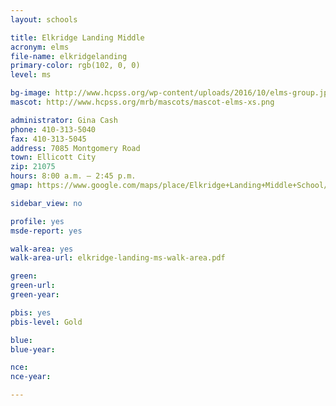 ```yaml
---
layout: schools

title: Elkridge Landing Middle
acronym: elms
file-name: elkridgelanding
primary-color: rgb(102, 0, 0)
level: ms

bg-image: http://www.hcpss.org/wp-content/uploads/2016/10/elms-group.jpg
mascot: http://www.hcpss.org/mrb/mascots/mascot-elms-xs.png

administrator: Gina Cash
phone: 410-313-5040
fax: 410-313-5045
address: 7085 Montgomery Road
town: Ellicott City
zip: 21075
hours: 8:00 a.m. – 2:45 p.m.
gmap: https://www.google.com/maps/place/Elkridge+Landing+Middle+School/@39.2123186,-76.7314836,17z/data=!3m1!4b1!4m2!3m1!1s0x89b7e2039bb6f6cf:0x8275349c08cd7fa7?hl=en

sidebar_view: no

profile: yes
msde-report: yes

walk-area: yes
walk-area-url: elkridge-landing-ms-walk-area.pdf 

green:
green-url: 
green-year:

pbis: yes
pbis-level: Gold

blue:
blue-year:

nce:
nce-year:

---
```

